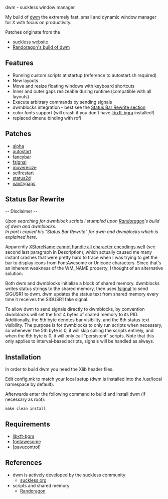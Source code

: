 dwm - suckless window manager

My build of [dwm](dwm.suckless.org/) the extremely fast, small and dynamic window manager for X with focus on productivity.  

Patches originate from the  

* [suckless website](https://dwm.suckless.org)  
* [Randoragon's build of dwm](https://github.com/Randoragon)

## Features

* Running custom scripts at startup (reference to autostart.sh required)
* New layouts
* Move and resize floating windows with keyboard shortcuts
* Inner and outer gaps resizeable during runtime (compatible with all layouts)
* Execute arbitrary commands by sending signals
* dwmblocks integration - best see the [Status Bar Rewrite section](https://github.com/coalbl4ck/dwm#status-bar-rewrite)
* color fonts support (will crash if you don't have [libxft-bgra](https://aur.archlinux.org/packages/libxft-bgra) installed!)
* replaced dmenu binding with rofi

## Patches

* [alpha](https://dwm.suckless.org/patches/alpha/)
* [autostart](https://dwm.suckless.org/patches/autostart/)
* [fancybar](https://dwm.suckless.org/patches/fancybar/)
* [fsignal](https://dwm.suckless.org/patches/fsignal/)
* [moveresize](https://dwm.suckless.org/patches/moveresize/)
* [selfrestart](https://dwm.suckless.org/patches/selfrestart/)
* [status2d](https://dwm.suckless.org/patches/status2d/)
* [vanitygaps](https://dwm.suckless.org/patches/vanitygaps/)

## Status Bar Rewrite

-- Disclaimer --  

*Upon searching for dwmblock scripts i stumpled upon [Randoragon](https://github.com/Randoragon)'s build of dwm and dwmblocks.*  
*In part i copied his "Status Bar Rewrite" for dwm and dwmblocks which is explained here.*  
  
  
Apparently [XStoreName cannot handle all character encodings well](https://linux.die.net/man/3/xstorename) (see second last paragraph in Description), which
actually caused me many instant crashes that were pretty hard to trace when I was trying to get the bar to display
icons from FontAwesome or Unicode characters. Since that's an inherent weakness of the WM\_NAME property, I thought
of an alternative solution:

Both dwm and dwmblocks initialize a block of shared memory. dwmblocks writes status strings to the shared memory,
then uses [fsignal](https://dwm.suckless.org/patches/fsignal/) to send SIGUSR1 to dwm. dwm updates the status
text from shared memory every time it receives the SIGUSR1 fake signal.

To allow dwm to send signals directly to dwmblocks, by convention dwmblocks will set the first 4 bytes of
shared memory to its PID. Additionally, the 5th byte denotes bar visibility, and the 6th status text visibility.
The purpose is for dwmblocks to only run scripts when necessary, so whenever the 5th byte is 0, it will skip
calling the scripts entirely, and when the 6th byte is 0, it will only call "persistent" scripts.
Note that this only applies to interval-based scripts, signals will be handled as always.

## Installation

In order to build dwm you need the Xlib header files.

Edit config.mk to match your local setup (dwm is installed into
the /usr/local namespace by default).

Afterwards enter the following command to build and install dwm (if
necessary as root):

    make clean install

## Requirements

* [libxft-bgra](https://aur.archlinux.org/packages/libxft-bgra)
* [fontawesome](https://archlinux.org/packages/community/any/ttf-font-awesome)
* [pavucontrol]

## References

* dwm is actively developed by the suckless community
  * [suckless.org](https://suckless.org)  
* scripts and shared memory  
  * [Randoragon](https://github.com/Randoragon)  

